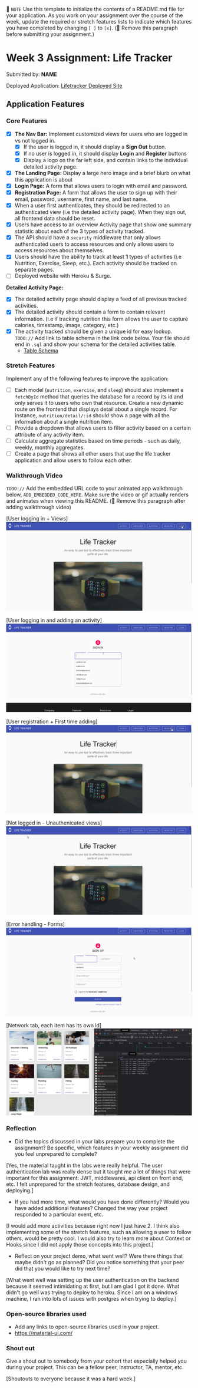 📝 `NOTE` Use this template to initialize the contents of a README.md file for your application. As you work on your assignment over the course of the week, update the required or stretch features lists to indicate which features you have completed by changing `[ ]` to `[x]`. (🚫 Remove this paragraph before submitting your assignment.)

# Week 3 Assignment: Life Tracker

Submitted by: **NAME**

Deployed Application: [Lifetracker Deployed Site](ADD_LINK_HERE)

## Application Features

### Core Features

- [X] **The Nav Bar:** Implement customized views for users who are logged in vs not logged in.
  - [X] If the user is logged in, it should display a **Sign Out** button. 
  - [X] If no user is logged in, it should display **Login** and **Register** buttons
  - [X] Display a logo on the far left side, and contain links to the individual detailed activity page. 
- [X] **The Landing Page:** Display a large hero image and a brief blurb on what this application is about
- [X] **Login Page:** A form that allows users to login with email and password.
- [X] **Registration Page:** A form that allows the user to sign up with their email, password, username, first name, and last name.
- [X] When a user first authenticates, they should be redirected to an authenticated view (i.e the detailed activity page). When they sign out, all frontend data should be reset.
- [X] Users have access to an overview Activity page that show one summary statistic about each of the 3 types of activity tracked.
- [X] The API should have a `security` middleware that only allows authenticated users to access resources and only allows users to access resources about themselves. 
- [X] Users should have the ability to track at least **1** types of activities (i.e Nutrition, Exercise, Sleep, etc.). Each activity should be tracked on separate pages.
- [ ] Deployed website with Heroku & Surge. 

**Detailed Activity Page:**
- [X] The detailed activity page should display a feed of all previous tracked activities.
- [X] The detailed activity should contain a form to contain relevant information. (i.e if tracking nutrition this form allows the user to capture calories, timestamp, image, category, etc.) 
- [X] The activity tracked should be given a unique id for easy lookup.
  `TODO://` Add link to table schema in the link code below. Your file should end in `.sql` and show your schema for the detailed activities table.
  * [Table Schema](https://github.com/f1rstpr/assignment3/blob/main/api/lifetracker-schema.sql) 

### Stretch Features

Implement any of the following features to improve the application:
- [ ] Each model (`nutrition`, `exercise`, and `sleep`) should also implement a `fetchById` method that queries the database for a record by its id and only serves it to users who own that resource. Create a new dynamic route on the frontend that displays detail about a single record. For instance, `nutrition/detail/:id` should show a page with all the information about a single nutrition item.
- [ ] Provide a dropdown that allows users to filter activity based on a certain attribute of any activity item.
- [ ] Calculate aggregate statistics based on time periods - such as daily, weekly, monthly aggregates.
- [ ] Create a page that shows all other users that use the life tracker application and allow users to follow each other.

### Walkthrough Video

`TODO://` Add the embedded URL code to your animated app walkthrough below, `ADD_EMBEDDED_CODE_HERE`. Make sure the video or gif actually renders and animates when viewing this README. (🚫 Remove this paragraph after adding walkthrough video)


[User logging in + Views]
![](https://github.com/f1rstpr/assignment3/blob/main/frontend/gifs/userLogin.gif)

[User logging in and adding an activity]
![](https://github.com/f1rstpr/assignment3/blob/main/frontend/gifs/userAddToNutrition.gif)

[User registration + First time adding]
![](https://github.com/f1rstpr/assignment3/blob/main/frontend/gifs/userRegister.gif)

[Not logged in - Unauthenicated views]
![](https://github.com/f1rstpr/assignment3/blob/main/frontend/gifs/userNotLoggedIn.gif)

[Error handling - Forms]
![](https://github.com/f1rstpr/assignment3/blob/main/frontend/gifs/ErrorHandling.gif)

[Network tab, each item has its own id]
![](https://github.com/f1rstpr/assignment3/blob/main/frontend/gifs/networj.png)

### Reflection

* Did the topics discussed in your labs prepare you to complete the assignment? Be specific, which features in your weekly assignment did you feel unprepared to complete?

[Yes, the material taught in the labs were really helpful. The user authentication lab was really dense but it taught me a lot of things that were important for this assignment: JWT, middlewares, api client on front end, etc. I felt unprepared for the stretch features, database design, and deploying.]

* If you had more time, what would you have done differently? Would you have added additional features? Changed the way your project responded to a particular event, etc.
  
[I would add more activities because right now I just have 2. I think also implementing some of the stretch features, such as allowing a user to follow others, would be pretty cool. I would also try to learn more about Context or Hooks since I did not apply those concepts into this project.]

* Reflect on your project demo, what went well? Were there things that maybe didn't go as planned? Did you notice something that your peer did that you would like to try next time?

[What went well was setting up the user authentication on the backend because it seemed intimidating at first, but I am glad I got it done. What didn't go well was trying to deploy to heroku. Since I am on a windows machine, I ran into lots of issues with postgres when trying to deploy.]

### Open-source libraries used

- Add any links to open-source libraries used in your project.
- https://material-ui.com/ 

### Shout out

Give a shout out to somebody from your cohort that especially helped you during your project. This can be a fellow peer, instructor, TA, mentor, etc.

[Shoutouts to everyone because it was a hard week.]






